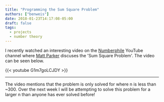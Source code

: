 ```yaml
---
title: "Programming the Sum Square Problem"
authors: ["benweis"]
date: 2018-01-23T14:17:08-05:00
draft: false
tags:
  - projects
  - number theory
---
```


I recently watched an interesting video on the [Numberphile](https://www.youtube.com/channel/UCoxcjq-8xIDTYp3uz647V5A) YouTube channel where [Matt Parker](http://standupmaths.com/) discuses the 'Sum Square Problem'.  The video can be seen below.

{{< youtube G1m7goLCJDY >}}

---

The video mentions that the problem is only solved for where n is less than ~300.  Over the next week I will be attempting to solve this problem for a larger n than anyone has ever solved before!
